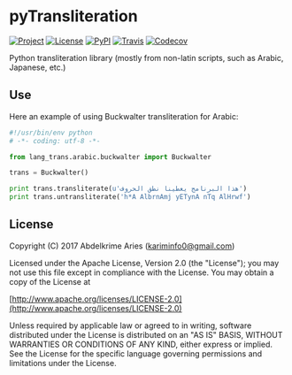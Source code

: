 # pyTransliteration

[![Project](https://img.shields.io/badge/Project-pyTransliteration-0BDA51.svg?style=plastic)](https://github.com/kariminf/pytransliteration)
[![License](https://img.shields.io/badge/License-Apache_2-0BDA51.svg?style=plastic)](http://www.apache.org/licenses/LICENSE-2.0)
[![PyPI](https://img.shields.io/pypi/v/lang-trans.svg?style=plastic)](https://pypi.python.org/pypi/lang-trans)
[![Travis](https://img.shields.io/travis/kariminf/lang-trans.svg?style=plastic)](https://travis-ci.org/kariminf/pytransliteration)
[![Codecov](https://img.shields.io/codecov/c/github/kariminf/lang-trans.svg?style=plastic)](https://codecov.io/gh/kariminf/lang-trans)

Python transliteration library (mostly from non-latin scripts, such as Arabic, Japanese, etc.)

## Use

Here an example of using Buckwalter transliteration for Arabic:
```python
#!/usr/bin/env python
# -*- coding: utf-8 -*-

from lang_trans.arabic.buckwalter import Buckwalter

trans = Buckwalter()

print trans.transliterate(u'هذا البرنامج يعطينا نطق الحروف')
print trans.untransliterate('h*A AlbrnAmj yETynA nTq AlHrwf')
```


## License

Copyright (C) 2017 Abdelkrime Aries (kariminfo0@gmail.com)

Licensed under the Apache License, Version 2.0 (the "License");
you may not use this file except in compliance with the License.
You may obtain a copy of the License at

[http://www.apache.org/licenses/LICENSE-2.0](http://www.apache.org/licenses/LICENSE-2.0)

Unless required by applicable law or agreed to in writing, software
distributed under the License is distributed on an "AS IS" BASIS,
WITHOUT WARRANTIES OR CONDITIONS OF ANY KIND, either express or implied.
See the License for the specific language governing permissions and
limitations under the License.
